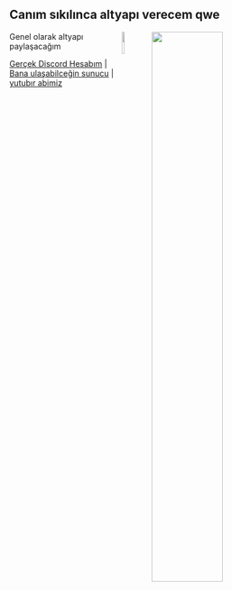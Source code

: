<h2>Canım sıkılınca altyapı verecem qwe</h2>

<img width="50%" align="right" src="https://github-readme-stats.vercel.app/api?username=jahkyxD&show_icons=true&hide_title=true&theme=merko">
<img width="10%" align="right" src="https://komarev.com/ghpvc/?username=jahkyxd&color=dc143c">

Genel olarak altyapı paylaşacağım

[Gerçek Discord Hesabım](https://discord.com/users/618444525727383592) | [Bana ulaşabilceğin sunucu](https://discord.gg/matthe) | [yutubır abimiz](https://www.youtube.com/channel/UCSbBwtkGguHo_4LVD0QMUyA)
